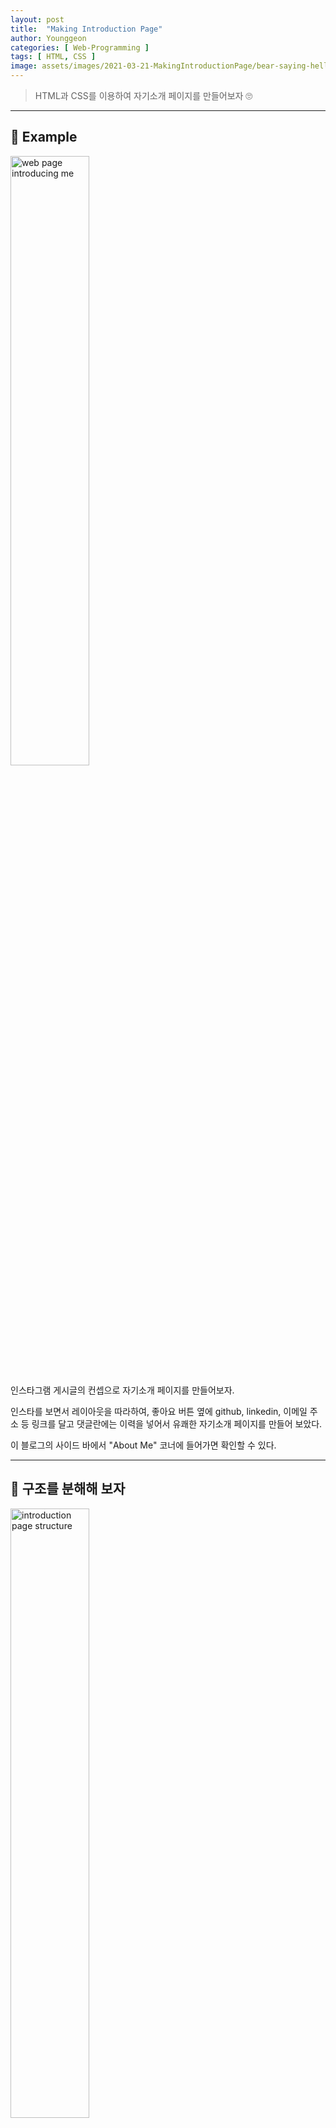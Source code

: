 ```yaml
---
layout: post
title:  "Making Introduction Page"
author: Younggeon
categories: [ Web-Programming ]
tags: [ HTML, CSS ]
image: assets/images/2021-03-21-MakingIntroductionPage/bear-saying-hello.jpg
---
```


> HTML과 CSS를 이용하여 자기소개 페이지를 만들어보자 🙄

---

## 🏃 Example

<img src="/assets/images/2021-03-21-MakingIntroductionPage/origin.jpg" width="50%" height="50%" title="introduction page example" alt="web page introducing me" />

인스타그램 게시글의 컨셉으로 자기소개 페이지를 만들어보자.   

인스타를 보면서 레이아웃을 따라하여, 좋아요 버튼 옆에 github, linkedin, 이메일 주소 등 링크를 달고 댓글란에는 이력을 넣어서 유쾌한 자기소개 페이지를 만들어 보았다.   

이 블로그의 사이드 바에서 "About Me" 코너에 들어가면 확인할 수 있다.

---

## 🔨 구조를 분해해 보자

<img src="/assets/images/2021-03-21-MakingIntroductionPage/section.jpg" width="50%" height="50%" title="introduction page structure" alt="introduction page structure" />

CSS의 grid 기능을 이용하여 페이지에 구역을 나누고 해당 구역에 이미지나 텍스트를 넣어주자.   

- [section 1~4](#section-14)
- [section 5~8](#section-58)
- [section 9~10](#section-910)

---

#### section 1~4

<img src="/assets/images/2021-03-21-MakingIntroductionPage/section-1234.jpg" width="50%" height="50%" title="introduction page section 1~4" alt="introduction page section 1~4" />

###### grid 나누기:

우선 1~3을 하나의 block, 4를 하나의 block으로 생각해야한다. html에서 block은 위에서 아래로 쌓여가는 구조이기 때문이다.   

section 1~3은 grid를 이용해서 나누어 준다.

```html
<header>
  <div id="profile_pic">
    <img src="assets/images/me_round.jpg" />
  </div>
  <div id="profile_name">
    <p>
      <span class="boldic big">YangYoungGeon<br></span>
      <span class="small">Backend Developer</span>
    </p>
  </div>
  <div id="dotdotdot">
    <input type="checkbox" id="dotBtn">
    <label for="dotBtn" class="dotBtn"><img src="assets/images/dotdotdot.png" /></label>        
  </div>
</header>
```

이와 같이 header 안에 3개의 div가 들어가있는 형태이다.   

이를 grid로 나누어서 넣어주기 위해서는 아래와 같은 CSS 설정을 해주면 된다.

```CSS
header {
  display: grid;
  grid-template-columns: 5.625rem auto 3.125rem;
  grid-template-rows: 5.625rem;
}
```

display attribute의 속성값을 grid로 설정한 후, grid-template-columns와 grid-template-rows로 grid의 크기와 갯수를 설정한다.   

여기서 section 1과 section 3은 각각 일정한 크기로 고정하여, 프로필 사진과 더보기 버튼(점 3개)을 왼쪽 끝과 오른쪽 끝에 붙일 수 있도록 한다.   

###### 사진 크기 정하기, 위치 정하기, 둥글게 만들기

```CSS
#profile_pic img{
  margin: 0.4375rem 0 0 0.3125rem;
  max-width: 4.6875rem;
  padding: 0.625rem;
  border-radius: 100%;
}
```

다음과 같이 margin, max-width, padding, border-radius 속성을 이용하여 사진의 크기, 위치, 모양을 정해준다.   

profile 이름인 "YangYoungGeon"과 "Backend Developer" 텍스트는 line-height 속성을 이용하여 간격을 정해준다.

###### 미디어 쿼리:

크기 단위를 rem을 이용하는 이유는 브라우저의 크기에 따라 변하는 웹 페이지를 만들기 위함이다.   

rem은 최상위 태그인 html의 font-size를 기준으로 크기가 정해지는 단위이다.   

미디어 쿼리를 이용하여 html 태그의 font-size를 vw 단위로 설정하면 브라우저의 가로 길이에 따라 html의 font-size가 변화하게 되고, 이에 맞물려 rem 단위로 크기가 설정된 모든 요소의 크기가 변화하게 된다.   

vw는 현재 브라우저의 가로 길이를 기준으로 크기가 정해지는 단위이다.   

```CSS
@media(max-width: 650px){
  html{
    font-size: 2.7vw;
  }

  .article-post {
    font-size: 18px;
  }
}
```

이는 브라우저의 가로 길이가 650px보다 작아지면 해당 CSS 스타일링이 적용이 되는 코드이다.   

---

#### section 5~8

<img src="/assets/images/2021-03-21-MakingIntroductionPage/section-5678.jpg" width="50%" height="50%" title="introduction page section 5~8" alt="introduction page section 5~8" />

section 5와 6은 위에 section 1~3 과 같은 방식으로 만들어 준다.   

section 6 부분에는 이후에 JavaScript를 이용하여 사진을 넘겨서 다른 사진을 보여주는 기능을 추가할 예정이다.   

section 7 부분은 내게 좋아요를 누른 사람의 아이콘이 겹쳐있는 모양이 필요한데 여기서 쓰이는 기능이 position 기능이다.

###### github 아이콘 모양에 내 github 주소 링크 달기:

아래와 같이 a 태그에 img 태그를 넣어서 github 아이콘을 누르면 내 주소로 가도록 만들어주자.   

이때 target 속성을 "_blank"로 지정해야 새 창에서 github로 이동하게 되어 사용자의 불편을 덜 수 있다.

```html
<a target="_blank" href="https://github.com/111geon"><img src="assets/images/GitHub-Mark-32px.png" /></a>
```

###### position을 이용하여 사진 겹치기:

position 속성을 relative로 설정하고 right, left 속성을 이용하여 사진이 겹치도록 이동시켜주어야한다.   

그리고 z-index를 이용하여 레이어의 높이를 설정함으로써 원하는 사진이 밑으로 가도록 만들어주자.   

```CSS
.likes #below{
  position: relative;
  right: 2rem;
  z-index: -1;
}

.likes #belowtwo{
  position: relative;
  right: 4.1rem;
  z-index: -2;
}

.likes span{
  position: relative;
  right: 3.5rem;
  display: block;
  margin-top: 0.15rem;
}
```

위와 같이 설정하면 사진이 겹쳐 보이기는 하는데, 실제로 레이아웃 상 자리를 차지하는 위치는 사진이 이동하기 전의 본래의 위치이다.   

따라서 element가 박스를 벗어나도 표시가 될 수 있도록 아래와 같이 overflow, white-space 설정을 해주어야 한다.

```CSS
.likes {
  grid-template-columns: 9.5rem auto;
  grid-template-rows: 2.3rem;
  overflow: visible;
  white-space: nowrap;
}
```

---

#### section 9~10

<img src="/assets/images/2021-03-21-MakingIntroductionPage/section-910.jpg" width="50%" height="50%" title="introduction page section 9~10" alt="introduction page section 9~10" />

section 9와 10에서는 위의 section들을 만들면서 배운 내용들을 그대로 적용하면 되어서 새로 학습할 내용이 없다.   

strong, em, span 태그 등에 굵은 글씨, 빨간색 글씨, 회색 글씨 등의 style을 넣어서 마음대로 꾸며주었다.   

또, 이력에 들어가는 회사 로고 및 이름을 클릭했을 때 해당 회사의 사이트로 이동할 수 있도록 링크를 걸어주었다.   

다만, 긴글이 들어가는 소개글 부분에는 word-break: break-word 속성을 넣어줘야 소개글이 단어 단위로 줄바꿈이 일어나서 가독성을 높일 수 있다.

---

## 🤸 Effects

이 페이지에는 에니메이션이 3개가 들어간다.

- [회전action](#회전action)
- [좋아요action](#좋아요action)
- [슬라이드action](#슬라이드action)

---

#### 회전action

section3의 버튼을 누르면 그림이 돌아가는 단순한 에니메이션이다.   


```html
<input type="checkbox" id="dotBtn">
<label for="dotBtn" class="dotBtn"><img src="assets/images/dotdotdot.png" /></label>     
```

이와 같이 input, label 태그를 이용하여 그림을 checkbox로 만들어준 후에,

```CSS
input{
  position: fixed;
  left: -999px;
}

label{
  cursor: pointer;
}

#dotdotdot img:hover{
  cursor: pointer;
}

#dotBtn:checked ~ label > img{
  transform: rotate(18000deg);
  transition-duration: 6s;
}
```

CSS에서 input은 화면에 보이지 않게 저멀리 보내놓는다.   

label 위에 커서가 올라가면 손모양으로 변하게 만들어준다.   

그림을 클릭하면 회전하도록 transform 속성을 이용하여 설정해준다.   

이때 선택자의 의미는 #dotBtn이라는 id를 가진 태그가 체크상태가 되면 그 뒤에 나오는 label 태그의 바로 밑에 있는 img 태그에 적용된다는 뜻이다.

---

#### 좋아요action

좋아요 버튼 위에 마우스가 올라가면 빨갛게 색이 바뀌고 클릭을 하면 색이 바뀐 상태로 유지되는 기능이다.   

이는 위의 회전action과 같은 원리로 만드는 것이 가능하다.      

JavaScript를 이용하면 더 쉽게 만들 수 있다고 하나, CSS의 filter 기능을 이용하여 만들어 보았다.   

```CSS
#heart_icon img:hover{
  -webkit-filter: opacity(0.5) drop-shadow(0 0 0 red);
  filter: opacity(0.5) drop-shadow(0 0 0 red);
  transition-duration: 0.17s;
}

#heartBtn:checked ~ label > img{
  -webkit-filter: opacity(0.5) drop-shadow(0 0 0 red);
  filter: opacity(0.5) drop-shadow(0 0 0 red);
}
```

여기서 opacity는 투명도를, drop-shadow가 필터 효과의 위치와 색을 의미한다.   
[다양한 webkit-filter 기능 참고](https://developer.mozilla.org/en-US/docs/Web/CSS/filter)

---

#### 슬라이드action

마지막으로 콘텐츠들이 한번에 팡하고 나오는 것이 아니라 각 단계별로 슬라이드 효과로 나타나는 전체적인 등장 효과를 만들어 보았다.   

프로필 이름, 사진, 소개글 및 댓글이 차례대로 나타나는 것을 의도했다.  

아래는 각 브라우저 별로 fadein 효과를 @로 정의해주고 opacity를 0에서 1로 변화시켜 내용이 점점 나타나게 설정해준 것이다.   

animation-delay를 이용하여 각각의 요소의 애니메이션이 시작하는 시점을 다르게 설정해줄 수 있고,   

animation-fill-mode: forwards 설정을 하면 애니메이션이 끝난 상태로 속성을 계속 유지한다.

```CSS
header {
    animation: fadein 1s;
    -moz-animation: fadein 1s;
    /* Firefox */
    -webkit-animation: fadein 1s;
    /* Safari and Chrome */
    -o-animation: fadein 1s;
    /* Opera */

    opacity: 0;
    animation-fill-mode: forwards;
    animation-delay: 0;
}

figure {
    animation: fadein 1s;
    -moz-animation: fadein 1s;
    /* Firefox */
    -webkit-animation: fadein 1s;
    /* Safari and Chrome */
    -o-animation: fadein 1s;
    /* Opera */

    opacity: 0;
    animation-fill-mode: forwards;
    animation-delay: 0.5s;
}

section {
    animation: fadein 1s;
    -moz-animation: fadein 1s;
    /* Firefox */
    -webkit-animation: fadein 1s;
    /* Safari and Chrome */
    -o-animation: fadein 1s;
    /* Opera */

    opacity: 0;
    animation-fill-mode: forwards;
    animation-delay: 1s;
}

@keyframes fadein {
    from {
        opacity: 0;
        margin-top: 5rem;
    }

    to {
        opacity: 1;
        margin-top: 0;
    }
}

@-moz-keyframes fadein {

    /* Firefox */
    from {
        opacity: 0;
        margin-top: 5rem;
    }

    to {
        opacity: 1;
        margin-top: 0;
    }
}

@-webkit-keyframes fadein {

    /* Safari and Chrome */
    from {
        opacity: 0;
        margin-top: 5rem;
    }

    to {
        opacity: 1;
        margin-top: 0;
    }
}

@-o-keyframes fadein {

    /* Opera */
    from {
        opacity: 0;
        margin-top: 5rem;
    }

    to {
        opacity: 1;
        margin-top: 0;
    }
}
```

---

## 🔎 번외편: grid와 flex

자기소개 페이지는 grid 만으로 만들었지만 grid와 flex를 함께 이용하면 더욱 깔끔하고 세련되게 웹페이지를 구성할 수 있다.   

이 블로그의 home에 가면 볼 수 있는 grid와 flex의 이용을 알아보자.   

<img src="/assets/images/2021-03-21-MakingIntroductionPage/home-grid.png" width="100%" height="100%" title="homepage grid" alt="homepage grid" />

가장 최근의 글만 특별하게 큰 공간을 차지하면서도 grid를 유지하고, grid 안의 각 item 들은 flex로 박스들을 수직적으로 쌓아가는 방식으로 만들어져있다.   

그리고, 날짜 정보 같은 text를 오른쪽 끝으로 보내고 싶다면 float: right 속성을 이용하면 간단하게 해결할 수 있다.   

#### container의 grid

```CSS
.blog-grid-container {
    width: auto;
    margin: 50px auto;
    display: grid;
    grid-template-columns: 1fr 1fr 1fr;
    grid-template-rows: 1fr;
    grid-gap: 30px;
  }
```

container는 3개의 columns가 있는 것을 확인할 수 있었다. grid-gap을 이용하여 깔끔하게 표현한 것이 인상적이었다.   

#### 첫번째 item의 grid 설정

```CSS
.firstpage .blog-grid-item:nth-child(1) {
    grid-column-start: 1;
    grid-column-end: 3;
    grid-row-start: 1;
    grid-row-end: 3;
    flex-direction: column;
    align-items: flex-start;
    font-size: 1em;
    padding: 0;
  }

.blog-grid-item {
    color: #333;
    padding: 0;
    display: flex;
    align-items: center;
}
```

첫번째 아이템은 grid-column-start와 grid-column-end를 이용하여 더 넓은 공간을 차지할 수 있도록 만들어져있다.   

그리고 display: flex; flex-direction: column으로 그림과 텍스트가 아래로 차곡차곡 쌓이도록 되어있다.   

[flex에 대해 정리가 엄청 잘되어있는 블로그 참고](https://heropy.blog/2018/11/24/css-flexible-box/)

```CSS
.card-body {
    flex: 1 1 auto;
    min-height: 1px;
    padding: 1.25rem;
}
```

여기 item에서 flex: 1 1 auto로 설정한다는 건 flex-grow: 1; flex-shrink: 1; flex-basis: auto로 설정한다는 의미이며,   

이는 모든 요소가 늘어나고 줄어들 때 같은 비율로 크기가 변화하며 기본 크기는 상위 요소의 width, height를 따른다는 의미이다.   

#### 이외 flex 요소들 정리

- 주 축(main-axis): items가 쌓여가는 방향을 의미. flex-direction: row이면 주 축은 수평선이 된다.
- 교차 축(cross-axis): 주 축과 수직인 축
- 시작점(flex-start)과 끝점(flex-end): 주 축이 시작하는 지점과 끝나는 지점
- flex-wrap: items의 줄바꿈 설정 (nowrap: 한줄로만 표시, items가 늘어나면 각각의 크기는 점점 작아짐)
- justify-content: 주 축 방향으로의 정렬 방법 (flex-start: 왼쪽부터 차곡차곡)
- align-content: 교차 축 방향으로의 정렬 방법 (space-around: 균등한 여백으로 정렬)

CSS는 너무 내용이 많아서 여기까지만 알아보도록 하자..

> 끝
